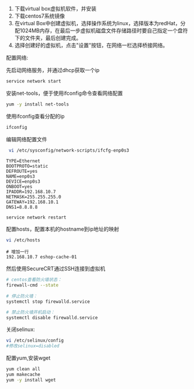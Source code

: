1. 下载virtual box虚拟机软件，并安装
2. 下载centos7系统镜像
3. 在virtual Box中创建虚拟机，选择操作系统为linux，选择版本为redHat，分配1024MB内存，在最后一步虚拟机磁盘文件存储路径时要自己指定一个盘符下的文件夹，最后创建完成。
4. 选择创建好的虚拟机，点击"设置"按钮，在网络一栏选择桥接网络。



配置网络:

先启动网络服务，并通过dhcp获取一个ip

```bash
service network start
```

安装net-tools，便于使用ifconfig命令查看网络配置

```bash
yum -y install net-tools
```

使用ifconfig查看分配的ip

```bash
ifconfig
```

编辑网络配置文件

```bash
 vi /etc/sysconfig/network-scripts/ifcfg-enp0s3
```

```shell
TYPE=Ethernet
BOOTPROTO=static
DEFROUTE=yes
NAME=enp0s3
DEVICE=enp0s3
ONBOOT=yes
IPADDR=192.168.10.7
NETMASK=255.255.255.0
GATEWAY=192.168.10.1
DNS1=8.8.8.8
```

```bash
service network restart
```

配置hosts，配置本机的hostname到ip地址的映射

```bash
vi /etc/hosts
```

```shell
# 增加一行
192.168.10.7 eshop-cache-01
```

然后使用SecureCRT通过SSH连接到虚拟机

```bash
# centos查看防火墙状态：      
firewall-cmd --state
 
# 停止防火墙：
systemctl stop firewalld.service

# 禁止防火墙开机启动：
systemctl disable firewalld.service 
```

关闭selinux:

```bash
vi /etc/selinux/config
#修改selinux=disabled
```

配置yum,安装wget

```bash
yum clean all
yum makecache
yum -y install wget
```







